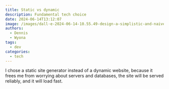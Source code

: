 ```yaml
---
title: Static vs dynamic
description: Fundamental tech choice
date: 2024-06-14T13:12:07
image: /images/dall·e-2024-06-14-10.55.49-design-a-simplistic-and-naive-logo-for-an-example-static-website-with-cms-optimized-for-a-size-of-1200x630.-the-logo-should-contain-only-one-graphica.webp
authors:
  - Dennis
  - Wyona
tags:
  - dev
categories:
  - tech
---
```

I chose a static site generator instead of a dynamic website, because it frees me from worrying about servers and databases, the site will be served reliably, and it will load fast.
